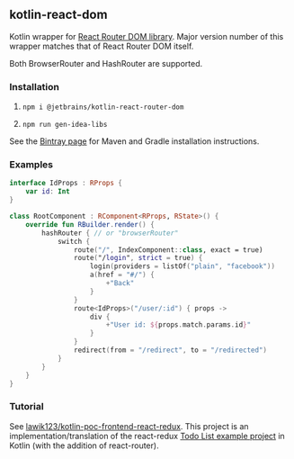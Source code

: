 ## kotlin-react-dom

Kotlin wrapper for [React Router DOM library](https://reacttraining.com/react-router/). 
Major version number of this wrapper matches that of React Router DOM itself.

Both BrowserRouter and HashRouter are supported.

### Installation

1. `npm i @jetbrains/kotlin-react-router-dom`

2. `npm run gen-idea-libs`

See the [Bintray page](https://bintray.com/kotlin/kotlin-js-wrappers/kotlin-react-router-dom) for Maven and Gradle 
installation instructions.

### Examples

```kotlin
interface IdProps : RProps {
    var id: Int
}

class RootComponent : RComponent<RProps, RState>() {
    override fun RBuilder.render() {
        hashRouter { // or "browserRouter"
            switch {
                route("/", IndexComponent::class, exact = true)
                route("/login", strict = true) {
                    login(providers = listOf("plain", "facebook"))
                    a(href = "#/") {
                        +"Back"
                    }
                }
                route<IdProps>("/user/:id") { props ->
                    div {
                        +"User id: ${props.match.params.id}"
                    }
                }
                redirect(from = "/redirect", to = "/redirected")
            }
        }
    }
}
```

### Tutorial

See [lawik123/kotlin-poc-frontend-react-redux](https://github.com/lawik123/kotlin-poc-frontend-react-redux).
This project is an implementation/translation of the react-redux [Todo List example project](https://redux.js.org/basics/example) in Kotlin (with the addition of react-router).
